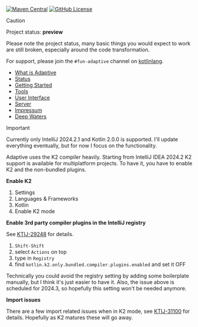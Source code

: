 [![Maven Central](https://img.shields.io/maven-central/v/fun.adaptive/adaptive-core)](https://mvnrepository.com/artifact/fun.adaptive/adaptive-core)
[![GitHub License](https://img.shields.io/badge/license-Apache%20License%202.0-blue.svg?style=flat)](http://www.apache.org/licenses/LICENSE-2.0)

> [!CAUTION]
>
> Project status: **preview**
>
> Please note the project status, many basic things you would expect to work are still
> broken, especially around the code transformation.
>

For support, please join the `#fun-adaptive` channel on [kotlinlang](https://slack-chats.kotlinlang.org/).

* [What is Adaptive](./doc/what-is-adaptive.md)
* [Status](./doc/status.md)
* [Getting Started](./doc/getting-started.md)
* [Tools](./doc/tools.md)
* [User Interface](./doc/ui/readme.md)
* [Server](./doc/server/readme.md)
* [Impressum](./doc/impressum.md)
* [Deep Waters](./doc/internals)

> [!IMPORTANT]
> 
> Currently only IntelliJ 2024.2.1 and Kotlin 2.0.0 is supported. I'll update everything eventually, but for now
> I focus on the functionality.
> 
> Adaptive uses the K2 compiler heavily. Starting from IntelliJ IDEA 2024.2 K2 support is available for multiplatform
> projects. To have it, you have to enable K2 and the non-bundled plugins.

**Enable K2**

1. Settings
2. Languages & Frameworks
3. Kotlin
4. Enable K2 mode

 
**Enable 3rd party compiler plugins in the IntelliJ registry**

See [KTIJ-29248](https://youtrack.jetbrains.com/issue/KTIJ-29248/K2-IDE-Enable-non-bundled-compiler-plugins-in-IDE-by-default) for details.

1. `Shift-Shift`
2. select `Actions` on top
3. type in `Registry`
4. find `kotlin.k2.only.bundled.compiler.plugins.enabled` and set it OFF
 
Technically you could avoid the registry setting by adding some boilerplate manually, but I think it's just
easier to have it. Also, the issue above is scheduled for 2024.3, so hopefully this setting won't be needed
anymore.

**Import issues**

There are a few import related issues when in K2 mode, see [KTIJ-31100](https://youtrack.jetbrains.com/issue/KTIJ-31100/K2-Incorrect-auto-completion-for-escaped-package-names)
for details. Hopefully as K2 matures these will go away.